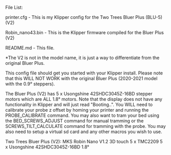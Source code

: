 File List:

printer.cfg - This is my Klipper config for the Two Trees Bluer Plus (BLU-5) (V2)

Robin_nano43.bin - This is the Klipper firmware compiled for the Bluer Plus (V2)

README.md - This file.

*The V2 is not in the model name, it is just a way to differentiate from the original Bluer Plus.

This config file should get you started with your Klipper install. Please note that this
WILL NOT WORK with the original Bluer Plus (2020-2021 model with the 0.9° steppers).

The Bluer Plus (V2) has 5 x Usongshine 42SHDC3045Z-16BD stepper motors which are ALL 1.8° motors.
Note that the display does not have any functionality in Klipper and will just read "Booting..".
You WILL need to calibrate your probe z offset by homing your printer and running the PROBE_CALIBRATE command. You may also want to tram your bed using the BED_SCREWS_ADJUST command for manual tramming or the SCREWS_TILT_CALCULATE command for tramming with the probe. You may also need to setup a virtual sd card and any other macros you wish to use.

Two Trees Bluer Plus (V2):
MKS Robin Nano V1.2
3D touch
5 x TMC2209
5 x Usongshine 42SHDC3045Z-16BD 1.8°